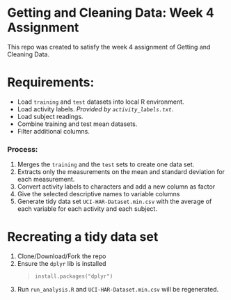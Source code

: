 # Getting and Cleaning Data: Week 4 Assignment

This repo was created to satisfy the week 4 assignment of Getting and Cleaning Data.

# Requirements:
* Load `training` and `test` datasets into local R environment. 
* Load activity labels. _Provided by `activity_labels.txt`_. 
* Load subject readings. 
* Combine training and test mean datasets.
* Filter additional columns.

### Process: 
1. Merges the `training` and the `test` sets to create one data set.
2. Extracts only the measurements on the mean and standard deviation for each measurement.
3. Convert activity labels to characters and add a new column as factor
4. Give the selected descriptive names to variable columns
5. Generate tidy data set `UCI-HAR-Dataset.min.csv` with the average of each variable for each activity and each subject.

# Recreating a tidy data set
1. Clone/Download/Fork the repo
2. Ensure the `dplyr` lib is installed
    > `install.packages("dplyr")` 
2. Run `run_analysis.R` and `UCI-HAR-Dataset.min.csv` will be regenerated.